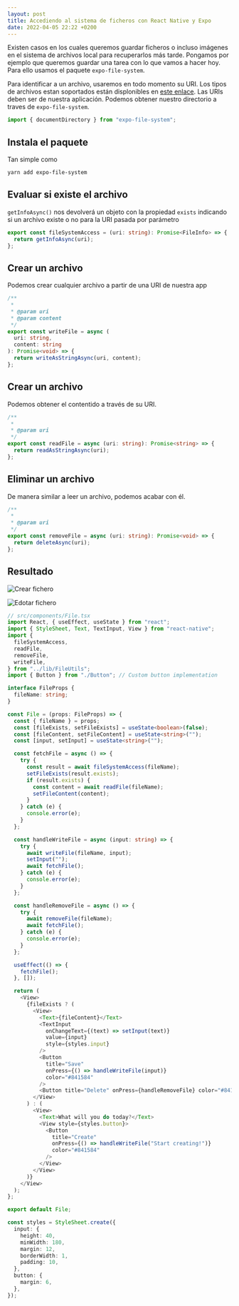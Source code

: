 ```yaml
---
layout: post
title: Accediendo al sistema de ficheros con React Native y Expo
date: 2022-04-05 22:22 +0200
---
```


Existen casos en los cuales queremos guardar ficheros o incluso imágenes en el sistema de archivos local para recuperarlos más tarde. Pongamos por ejemplo que queremos guardar una tarea con lo que vamos a hacer hoy. Para ello usamos el paquete `expo-file-system`.

Para identificar a un archivo, usaremos en todo momento su URI. Los tipos de archivos estan soportados están displonibles en [este enlace](https://docs.expo.dev/versions/latest/sdk/filesystem/#supported-uri-schemes-1). 
Las URIs deben ser de nuestra aplicación. Podemos obtener nuestro directorio  a traves de `expo-file-system`.

```typescript
import { documentDirectory } from "expo-file-system";
```

## Instala el paquete
Tan simple como 

```bash
yarn add expo-file-system
```

## Evaluar si existe el archivo
```getInfoAsync()``` nos devolverá un objeto con la propiedad `exists` indicando si un archivo existe o no para la URI pasada por parámetro
```typescript
export const fileSystemAccess = (uri: string): Promise<FileInfo> => {
  return getInfoAsync(uri);
};
```

## Crear un archivo
Podemos crear cualquier archivo a partir de una URI de nuestra app
```typescript
/**
 *
 * @param uri
 * @param content
 */
export const writeFile = async (
  uri: string,
  content: string
): Promise<void> => {
  return writeAsStringAsync(uri, content);
};

```

## Crear un archivo
Podemos obtener el contentido a través de su URI.

```typescript
/**
 *
 * @param uri
 */
export const readFile = async (uri: string): Promise<string> => {
  return readAsStringAsync(uri);
};
```

## Eliminar un archivo
De manera similar a leer un archivo, podemos acabar con él.
```typescript
/**
 *
 * @param uri
 */
export const removeFile = async (uri: string): Promise<void> => {
  return deleteAsync(uri);
};
```

## Resultado
![Crear fichero](/assets/2022/04/05/create-image.jpeg)

![Edotar fichero](/assets/2022/04/05/edit-image.jpeg)



```typescript
// src/components/File.tsx
import React, { useEffect, useState } from "react";
import { StyleSheet, Text, TextInput, View } from "react-native";
import {
  fileSystemAccess,
  readFile,
  removeFile,
  writeFile,
} from "../lib/FileUtils";
import { Button } from "./Button"; // Custom button implementation

interface FileProps {
  fileName: string;
}

const File = (props: FileProps) => {
  const { fileName } = props;
  const [fileExists, setFileExists] = useState<boolean>(false);
  const [fileContent, setFileContent] = useState<string>("");
  const [input, setInput] = useState<string>("");

  const fetchFile = async () => {
    try {
      const result = await fileSystemAccess(fileName);
      setFileExists(result.exists);
      if (result.exists) {
        const content = await readFile(fileName);
        setFileContent(content);
      }
    } catch (e) {
      console.error(e);
    }
  };

  const handleWriteFile = async (input: string) => {
    try {
      await writeFile(fileName, input);
      setInput("");
      await fetchFile();
    } catch (e) {
      console.error(e);
    }
  };

  const handleRemoveFile = async () => {
    try {
      await removeFile(fileName);
      await fetchFile();
    } catch (e) {
      console.error(e);
    }
  };

  useEffect(() => {
    fetchFile();
  }, []);

  return (
    <View>
      {fileExists ? (
        <View>
          <Text>{fileContent}</Text>
          <TextInput
            onChangeText={(text) => setInput(text)}
            value={input}
            style={styles.input}
          />
          <Button
            title="Save"
            onPress={() => handleWriteFile(input)}
            color="#841584"
          />
          <Button title="Delete" onPress={handleRemoveFile} color="#841584" />
        </View>
      ) : (
        <View>
          <Text>What will you do today?</Text>
          <View style={styles.button}>
            <Button
              title="Create"
              onPress={() => handleWriteFile("Start creating!")}
              color="#841584"
            />
          </View>
        </View>
      )}
    </View>
  );
};

export default File;

const styles = StyleSheet.create({
  input: {
    height: 40,
    minWidth: 180,
    margin: 12,
    borderWidth: 1,
    padding: 10,
  },
  button: {
    margin: 6,
  },
});

```
